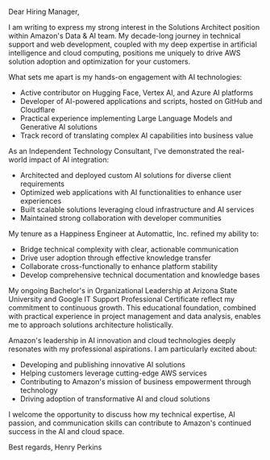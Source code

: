 Dear Hiring Manager,

I am writing to express my strong interest in the Solutions Architect position within Amazon's Data & AI team. My decade-long journey in technical support and web development, coupled with my deep expertise in artificial intelligence and cloud computing, positions me uniquely to drive AWS solution adoption and optimization for your customers.

What sets me apart is my hands-on engagement with AI technologies:
- Active contributor on Hugging Face, Vertex AI, and Azure AI platforms
- Developer of AI-powered applications and scripts, hosted on GitHub and Cloudflare
- Practical experience implementing Large Language Models and Generative AI solutions
- Track record of translating complex AI capabilities into business value

As an Independent Technology Consultant, I've demonstrated the real-world impact of AI integration:
- Architected and deployed custom AI solutions for diverse client requirements
- Optimized web applications with AI functionalities to enhance user experiences
- Built scalable solutions leveraging cloud infrastructure and AI services
- Maintained strong collaboration with developer communities

My tenure as a Happiness Engineer at Automattic, Inc. refined my ability to:
- Bridge technical complexity with clear, actionable communication
- Drive user adoption through effective knowledge transfer
- Collaborate cross-functionally to enhance platform stability
- Develop comprehensive technical documentation and knowledge bases

My ongoing Bachelor's in Organizational Leadership at Arizona State University and Google IT Support Professional Certificate reflect my commitment to continuous growth. This educational foundation, combined with practical experience in project management and data analysis, enables me to approach solutions architecture holistically.

Amazon's leadership in AI innovation and cloud technologies deeply resonates with my professional aspirations. I am particularly excited about:
- Developing and publishing innovative AI solutions
- Helping customers leverage cutting-edge AWS services
- Contributing to Amazon's mission of business empowerment through technology
- Driving adoption of transformative AI and cloud solutions

I welcome the opportunity to discuss how my technical expertise, AI passion, and communication skills can contribute to Amazon's continued success in the AI and cloud space.

Best regards,
Henry Perkins